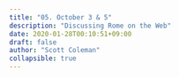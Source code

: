 ```yaml
---
title: "05. October 3 & 5"
description: "Discussing Rome on the Web"
date: 2020-01-28T00:10:51+09:00
draft: false
author: "Scott Coleman"
collapsible: true
---
```


